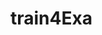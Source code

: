 # train4Exa
<!--
• SQL (Hive/Impala):
	• Prio 1: 
		○ ranking functions (row_number, rank, dense_rank)
		○ functions for updating tables: insert into,  insert overwrite
		○ functions for managing tables and schemas: create, alter, drop, truncate, rename
	• Prio 2: 
		○ analytic functions (lead, lag, first_value, last_value)
	• Window function concepts: https://learnsql.com/blog/sql-window-functions-cheat-sheet/
	• Window function syntax in Impala: https://docs.cloudera.com/documentation/enterprise/5-8-x/topics/impala_analytic_functions.html#rank
• Pythonu ir PySpark
	• Prio 1: Conditions, Loops, Data structures  https://www.coursera.org/specializations/python#courses
	• Prio 2: Pandas
• Git intro: https://guides.github.com/introduction/git-handbook/ (cia github'o o ne gitlab'o intro, bet idejos tos pacios).

• Data engineering:
	• Prio 1: 
		○ Partitioning concepts, syntax: https://docs.cloudera.com/documentation/enterprise/5-5-x/topics/impala_partitioning.html#partitioning
		○ Table structure, data types, schemas
	• Prio 2: 
		○ Relational database design : https://www3.ntu.edu.sg/home/ehchua/programming/sql/Relational_Database_Design.html
		○ Views vs tables
-->

